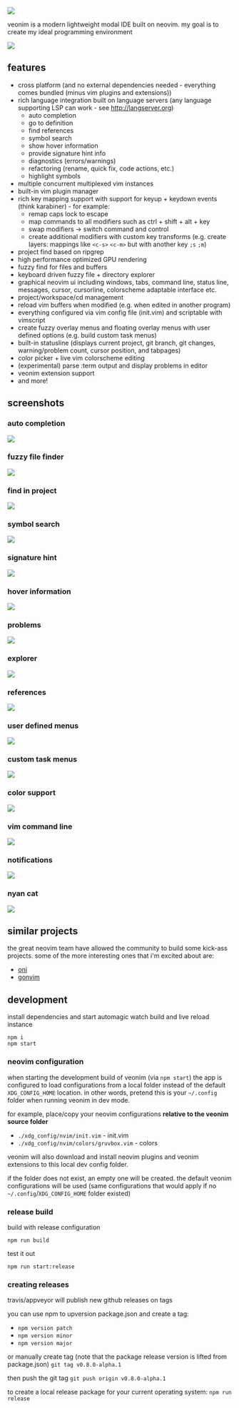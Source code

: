 ![](https://veonim.github.io/veonim/header.png)

veonim is a modern lightweight modal IDE built on neovim. my goal is to create my ideal programming environment

![](https://veonim.github.io/veonim/smart.png)

## features

- cross platform (and no external dependencies needed - everything comes bundled (minus vim plugins and extensions))
- rich language integration built on language servers (any language supporting LSP can work - see http://langserver.org)
    - auto completion
    - go to definition
    - find references
    - symbol search
    - show hover information
    - provide signature hint info
    - diagnostics (errors/warnings)
    - refactoring (rename, quick fix, code actions, etc.)
    - highlight symbols
- multiple concurrent multiplexed vim instances
- built-in vim plugin manager
- rich key mapping support with support for keyup + keydown events (think karabiner) - for example:
  - remap caps lock to escape
  - map commands to all modifiers such as ctrl + shift + alt + key
  - swap modifiers -> switch command and control
  - create additional modifiers with custom key transforms (e.g. create layers: mappings like `<c-s>` `<c-m>` but with another key `;s` `;m`)
- project find based on ripgrep
- high performance optimized GPU rendering
- fuzzy find for files and buffers
- keyboard driven fuzzy file + directory explorer
- graphical neovim ui including windows, tabs, command line, status line, messages, cursor, cursorline, colorscheme adaptable interface etc.
- project/workspace/cd management
- reload vim buffers when modified (e.g. when edited in another program)
- everything configured via vim config file (init.vim) and scriptable with vimscript
- create fuzzy overlay menus and floating overlay menus with user defined options (e.g. build custom task menus)
- built-in statusline (displays current project, git branch, git changes, warning/problem count, cursor position, and tabpages)
- color picker + live vim colorscheme editing
- (experimental) parse :term output and display problems in editor
- veonim extension support
- and more!

## screenshots

### auto completion
![](https://veonim.github.io/veonim/completion.png)

### fuzzy file finder
![](https://veonim.github.io/veonim/files.png)

### find in project
![](https://veonim.github.io/veonim/grep.png)

### symbol search
![](https://veonim.github.io/veonim/symbols.png)

### signature hint
![](https://veonim.github.io/veonim/hint.png)

### hover information
![](https://veonim.github.io/veonim/hover.png)

### problems
![](https://veonim.github.io/veonim/problems.png)

### explorer
![](https://veonim.github.io/veonim/explorer.png)

### references
![](https://veonim.github.io/veonim/references.png)

### user defined menus
![](https://veonim.github.io/veonim/user-menu.png)

### custom task menus
![](https://veonim.github.io/veonim/tasks.png)

### color support
![](https://veonim.github.io/veonim/colors.png)

### vim command line
![](https://veonim.github.io/veonim/cmdline.png)

### notifications
![](https://veonim.github.io/veonim/echo.png)

### nyan cat
![](https://veonim.github.io/veonim/nyan.png)

## similar projects

the great neovim team have allowed the community to build some kick-ass projects. some of the more interesting ones that i'm excited about are:

- [oni](https://github.com/onivim/oni)
- [gonvim](https://github.com/dzhou121/gonvim)

## development

install dependencies and start automagic watch build and live reload instance

```
npm i
npm start
```

### neovim configuration

when starting the development build of veonim (via `npm start`) the app is configured to load configurations from a local folder instead of the default `XDG_CONFIG_HOME` location. in other words, pretend this is your `~/.config` folder when running veonim in dev mode.

for example, place/copy your neovim configurations **relative to the veonim source folder**
- `./xdg_config/nvim/init.vim` - init.vim
- `./xdg_config/nvim/colors/gruvbox.vim` - colors

veonim will also download and install neovim plugins and veonim extensions to this local dev config folder.

if the folder does not exist, an empty one will be created. the default veonim configurations will be used (same configurations that would apply if no `~/.config`/`XDG_CONFIG_HOME` folder existed)

### release build

build with release configuration

```
npm run build
```

test it out
```
npm run start:release
```

### creating releases

travis/appveyor will publish new github releases on tags

you can use npm to upversion package.json and create a tag:
- `npm version patch`
- `npm version minor`
- `npm version major`

or manually create tag (note that the package release version is lifted from package.json)
`git tag v0.8.0-alpha.1`

then push the git tag
`git push origin v0.8.0-alpha.1`

to create a local release package for your current operating system:
`npm run release`
